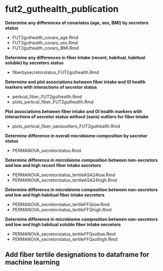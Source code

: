 # fut2_guthealth_publication

**Determine any differences of covariates (age, sex, BMI) by secretors status**
- FUT2guthealth_covars_age.Rmd
- FUT2guthealth_covars_sex.Rmd
- FUT2guthealth_covars_BMI.Rmd

**Determine any differences in fiber intake (recent, habitual, habitual soluble) by secretors status**
- fiberbysecretorstatus_FUT2guthealth.Rmd

**Determine and plot associations between fiber intake and GI health markers with interactions of secretor status**
- perkcal_fiber_FUT2guthealth.Rmd
- plots_perkcal_fiber_FUT2guthealth.Rmd

**Plot associations between fiber intake and GI health markers with interactions of secretor status without (sans) outliers for fiber intake**
- plots_perkcal_fiber_sansoutliers_FUT2guthealth.Rmd

**Determine difference in overall microbiome composition by secretor status**
- PERMANOVA_secretorstatus.Rmd

**Determine difference in microbiome composition between non-secretors and low and high recent fiber intake secretors**
- PERMANOVA_secretorstatus_tertileASA24low.Rmd
- PERMANOVA_secretorstatus_tertileASA24high.Rmd

**Determine difference in microbiome composition between non-secretors and low and high habitual fiber intake secretors**
- PERMANOVA_secretorstatus_tertileFFQlow.Rmd
- PERMANOVA_secretorstatus_tertileFFQhigh.Rmd

**Determine difference in microbiome composition between non-secretors and low and high habitual soluble fiber intake secretors**
- PERMANOVA_secretorstatus_tertileFFQsollow.Rmd
- PERMANOVA_secretorstatus_tertileFFQsolhigh.Rmd

**Add fiber tertile designations to dataframe for machine learning**
- 
